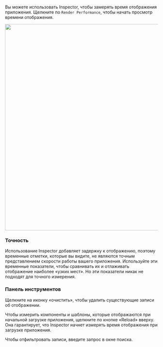 Вы можете использовать Inspector, чтобы замерять время отображения приложения. Щелкните по `Render Performance`, чтобы начать просмотр времени отображения.

<img src="/static/images/guides/ember-inspector/render-performance-screenshot.png" width="680"/>

### Точность

Использование Inspector добавляет задержку к отображению, поэтому временные отметки, которые вы видите, не являются точным представлением скорости работы вашего приложения. Используйте эти временные показатели, чтобы сравнивать их и отлаживать отображение наиболее «узких мест». Но эти показатели никак не подходят для точного измерения.

### Панель инструментов

Щелкните на иконку «очистить», чтобы удалить существующие записи об отображении.

Чтобы измерить компоненты и шаблоны, которые отображаются при начальной загрузке приложения, щелкните по кнопке «Reload» вверху. Она гарантирует, что Inspector начнет измерять время отображения при загрузке приложения.

Чтобы отфильтровать записи, введите запрос в окне поиска.